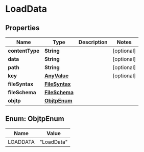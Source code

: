 

# LoadData

## Properties

Name | Type | Description | Notes
------------ | ------------- | ------------- | -------------
**contentType** | **String** |  |  [optional]
**data** | **String** |  |  [optional]
**path** | **String** |  |  [optional]
**key** | [**AnyValue**](AnyValue.md) |  |  [optional]
**fileSyntax** | [**FileSyntax**](FileSyntax.md) |  | 
**fileSchema** | [**FileSchema**](FileSchema.md) |  | 
**objtp** | [**ObjtpEnum**](#ObjtpEnum) |  | 



## Enum: ObjtpEnum

Name | Value
---- | -----
LOADDATA | &quot;LoadData&quot;



